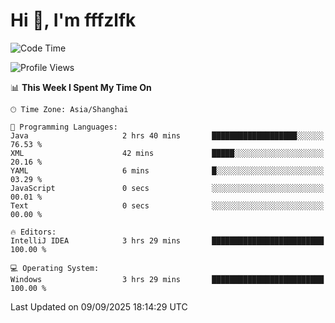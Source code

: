 # Hi 👋, I'm fffzlfk

<!--START_SECTION:waka-->
![Code Time](http://img.shields.io/badge/Code%20Time-1%2C374%20hrs%2029%20mins-blue)

![Profile Views](http://img.shields.io/badge/Profile%20Views-0-blue)

📊 **This Week I Spent My Time On** 

```text
🕑︎ Time Zone: Asia/Shanghai

💬 Programming Languages: 
Java                     2 hrs 40 mins       ███████████████████░░░░░░   76.53 % 
XML                      42 mins             █████░░░░░░░░░░░░░░░░░░░░   20.16 % 
YAML                     6 mins              █░░░░░░░░░░░░░░░░░░░░░░░░   03.29 % 
JavaScript               0 secs              ░░░░░░░░░░░░░░░░░░░░░░░░░   00.01 % 
Text                     0 secs              ░░░░░░░░░░░░░░░░░░░░░░░░░   00.00 % 

🔥 Editors: 
IntelliJ IDEA            3 hrs 29 mins       █████████████████████████   100.00 % 

💻 Operating System: 
Windows                  3 hrs 29 mins       █████████████████████████   100.00 % 
```


 Last Updated on 09/09/2025 18:14:29 UTC
<!--END_SECTION:waka-->

